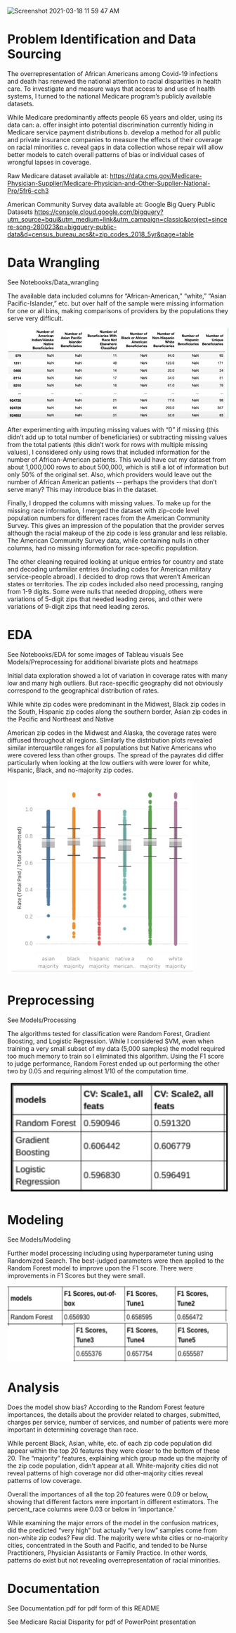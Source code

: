 ![Screenshot 2021-03-18 11 59 47 AM](https://user-images.githubusercontent.com/64040862/111657204-97da7580-87e1-11eb-8b88-0183dd7883c9.png)

# Problem Identification and Data Sourcing

The overrepresentation of African Americans among Covid-19 infections and death has renewed the national attention to racial disparities in health care. To investigate and measure ways that access to and use of health systems, I turned to the national Medicare program’s publicly available datasets.

While Medicare predominantly affects people 65 years and older, using its data can:
a. offer insight into potential discrimination currently hiding in Medicare service payment distributions
b. develop a method for all public and private insurance companies to measure the effects of their coverage on racial minorities
c. reveal gaps in data collection whose repair will allow better models to catch overall patterns of bias or individual cases of wrongful lapses in coverage.

Raw Medicare dataset available at:
https://data.cms.gov/Medicare-Physician-Supplier/Medicare-Physician-and-Other-Supplier-National-Pro/5fr6-cch3

American Community Survey data available at:
Google Big Query Public Datasets
https://console.cloud.google.com/bigquery?utm_source=bqui&utm_medium=link&utm_campaign=classic&project=sincere-song-280023&p=bigquery-public-data&d=census_bureau_acs&t=zip_codes_2018_5yr&page=table 

# Data Wrangling

See Notebooks/Data_wrangling

The available data included columns for “African-American,” “white,” “Asian Pacific-Islander,” etc. but over half of the sample were missing information for one or all bins, making comparisons of providers by the populations they serve very difficult.

![Plot](reports/figures/readme_images/df_nans.jpg)


After experimenting with imputing missing values with “0” if missing (this didn’t add up to total number of beneficiaries) or subtracting missing values from the total patients (this didn’t work for rows with multiple missing values), I considered only using rows that included information for the number of African-American patients. This would have cut my dataset from about 1,000,000 rows to about 500,000, which is still a lot of information but only 50% of the original set. Also, which providers would leave out the number of African American patients -- perhaps the providers that don’t serve many? This may introduce bias in the dataset.

Finally, I dropped the columns with missing values. To make up for the missing race information, I merged the dataset with zip-code level population numbers for different races from the American Community Survey. This gives an impression of the population that the provider serves although the racial makeup of the zip code is less granular and less reliable. The American Community Survey data, while containing nulls in other columns, had no missing information for race-specific population.

The other cleaning required looking at unique entries for country and state and decoding unfamiliar entries (including codes for American military service-people abroad). I decided to drop rows that weren’t American states or territories. The zip codes included also need processing, ranging from 1-9 digits. Some were nulls that needed dropping, others were variations of 5-digit zips that needed leading zeros, and other were variations of 9-digit zips that need leading zeros.

# EDA
See Notebooks/EDA for some images of Tableau visuals
See Models/Preprocessing for additional bivariate plots and heatmaps

Initial data exploration showed a lot of variation in coverage rates with many low and many high outliers. But race-specific geography did not obviously correspond to the geographical distribution of rates.

While white zip codes were predominant in the Midwest, Black zip codes in the South, Hispanic zip codes along the southern border, Asian zip codes in the Pacific and Northeast and Native

American zip codes in the Midwest and Alaska, the coverage rates were diffused throughout all regions.
Similarly the distribution plots revealed similar interquartile ranges for all populations but Native Americans who were covered less than other groups.
The spread of the payrates ​did​ differ particularly when looking at the low outliers with were lower for white, Hispanic, Black, and no-majority zip codes.

![Plot](reports/figures/readme_images/boxplots.png)

# Preprocessing
See Models/Processing

The algorithms tested for classification were Random Forest, Gradient Boosting, and Logistic Regression. While I considered SVM, even when training a very small subset of my data (5,000 samples) the model required too much memory to train so I eliminated this algorithm.
Using the F1 score to judge performance, Random Forest ended up out performing the other two by 0.05 and requiring almost 1/10 of the computation time.

![Plot](reports/figures/readme_images/initial_model_scores.png)


# Modeling
See Models/Modeling

Further model processing including using hyperparameter tuning using Randomized Search. The best-judged parameters were then applied to the Random Forest model to improve upon the F1 score. There were improvements in F1 Scores but they were small.

![Plot](reports/figures/readme_images/after_tuning_scores.png)


# Analysis

Does the model show bias? According to the Random Forest feature importances, the details about the provider related to charges, submitted, charges per service, number of services, and number of patients were more important in determining coverage than race.

While percent Black, Asian, white, etc. of each zip code population did appear within the top 20 features they were closer to the bottom of these 20. The “majority” features, explaining which group made up the majority of the zip code population, didn’t appear at all. White-majority cities did not reveal patterns of high coverage nor did other-majority cities reveal patterns of low coverage.

Overall the importances of all the top 20 features were 0.09 or below, showing that different factors were important in different estimators. The percent_race columns were 0.03 or below in ‘importance.’

While examining the major errors of the model in the confusion matrices, did the predicted “very high” but actually “very low” samples come from non-white zip codes? Few did. The majority were white cities or no-majority cities, concentrated in the South and Pacific, and tended to be Nurse Practitioners, Physician Assistants or Family Practice. In other words, patterns ​do exist but not revealing overrepresentation of racial minorities.

# Documentation
See Documentation.pdf for pdf form of this README

See Medicare Racial Disparity for pdf of PowerPoint presentation
